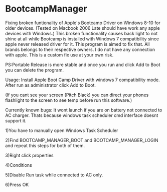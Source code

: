 # BootcampManager
Fixing broken funtionality of Apple's Bootcamp Driver on Windows 8-10 for older devices. (Tested on Macbook 2006 Late should have work any apple devices with Windows.) This broken functionality causes back light to not shine at all while Bootcamp is installed with Windows 7 compatibility since apple never released driver for it. This program is aimed to fix that. All brands belongs to their respective owners. I do not have any connection with apple. This is a custom fix use at your own risk. 

PS:Portable Release is more stable and once you run and click Add to Boot you can delete the program.

Usage:
Install Apple Boot Camp Driver with windows 7 compatibility mode.
After run as administrator click Add to Boot.

(If you cant see your screen (Pitch Black) you can direct your phones flashlight to the screen to see temp before run this software.)

Currently known bugs: It wont launch if you are on battery not connected to AC charger. Thats because windows task scheduler cmd interface doesnt support it.
 
1)You have to manually open Windows Task Scheduler

2)Find BOOTCAMP_MANAGER_BOOT and BOOTCAMP_MANAGER_LOGIN and repeat this steps for both of them.

3)Right click properties

4)Conditions

5)Disable Run task while connected to AC only.

6)Press OK

